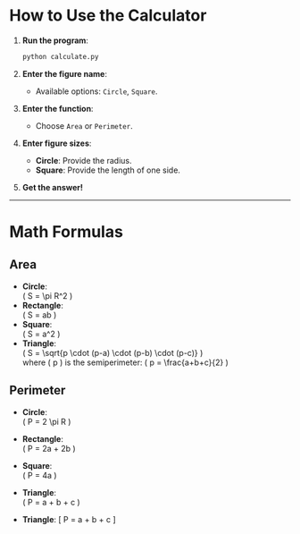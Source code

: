 # How to Use the Calculator

1. **Run the program**:
   ```bash
   python calculate.py
   ```

2. **Enter the figure name**:
   - Available options: `Circle`, `Square`.

3. **Enter the function**:
   - Choose `Area` or `Perimeter`.

4. **Enter figure sizes**:
   - **Circle**: Provide the radius.
   - **Square**: Provide the length of one side.

5. **Get the answer!**

---

# Math Formulas

## Area
- **Circle**:  
  \( S = \pi R^2 \)
- **Rectangle**:  
  \( S = ab \)
- **Square**:  
  \( S = a^2 \)
- **Triangle**:  
  \( S = \sqrt{p \cdot (p-a) \cdot (p-b) \cdot (p-c)} \)  
  where \( p \) is the semiperimeter: \( p = \frac{a+b+c}{2} \)

## Perimeter
- **Circle**:  
  \( P = 2 \pi R \)
- **Rectangle**:  
  \( P = 2a + 2b \)
- **Square**:  
  \( P = 4a \)
- **Triangle**:  
  \( P = a + b + c \)

- **Triangle**: 
  \[ P = a + b + c \]

